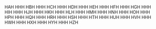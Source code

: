HAH
HHH
HBH
HHH
HCH
HHH
HDH
HHH
HEH
HHH
HFH
HHH
HGH
HHH
HIH
HHH
HJH
HHH
HKH
HHH
HLH
HHH
HMH
HHH
HNH
HHH
HOH
HHH
HPH
HHH
HQH
HHH
HRH
HHH
HSH
HHH
HTH
HHH
HUH
HHH
HVH
HHH
HWH
HHH
HXH
HHH
HYH
HHH
HZH
